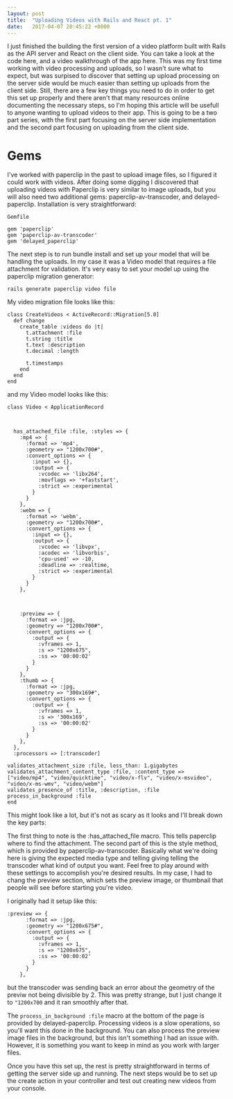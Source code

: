 ```yaml
---
layout: post
title:  "Uploading Videos with Rails and React pt. 1"
date:   2017-04-07 20:45:22 +0000
---
```



I just finished the building the first version of a video platform built with Rails as the API server and React on the client side. You can take a look at the code here, and a video walkthrough of the app here. This was my first time working with video processing and uploads, so I wasn't sure what to expect, but was surpised to discover that setting up upload processing on the server side would be much easier than setting up uploads from the client side. Still, there are a few key things you need to do in order to get this set up properly and there aren't that many resources online documenting the necessary steps, so I'm hoping this article will be usefull to anyone wanting to upload videos to their app. This is going to be a two part series, with the first part focusing on the server side implementation and the second part focusing on uploading from the client side. 

# Gems
I've worked with paperclip in the past to upload image files, so I figured it could work with videos. After doing some digging I discovered that uploading videos with Paperclip is very similar to image uploads, but you will also need two additional gems: paperclip-av-transcoder, and delayed-paperclip. Installation is very straightforward: 

```
Gemfile

gem 'paperclip'
gem 'paperclip-av-transcoder'
gem 'delayed_paperclip'
```

The next step is to run bundle install and set up your model that will be handling the uploads. In my case it was a Video model that requires a file attachment for validation. It's very easy to set your model up using the paperclip migration generator:

`rails generate paperclip video file`

My video migration file looks like this:

```
class CreateVideos < ActiveRecord::Migration[5.0]
  def change
    create_table :videos do |t|
      t.attachment :file
      t.string :title
      t.text :description
      t.decimal :length

      t.timestamps
    end
  end
end
```

and my Video model looks like this:
```
class Video < ApplicationRecord



  has_attached_file :file, :styles => {
    :mp4 => {
      :format => 'mp4',
      :geometry => "1200x700#",
      :convert_options => {
        :input => {},
        :output => {
          :vcodec => 'libx264',
          :movflags => '+faststart',
          :strict => :experimental
        }
      }
    },
    :webm => {
      :format => 'webm',
      :geometry => "1200x700#",
      :convert_options => {
        :input => {},
        :output => {
          :vcodec => 'libvpx',
          :acodec => 'libvorbis',
          'cpu-used' => -10,
          :deadline => :realtime,
          :strict => :experimental
        }
      }
    },



    :preview => {
      :format => :jpg,
      :geometry => "1200x700#",
      :convert_options => {
        :output => {
          :vframes => 1,
          :s => "1200x675",
          :ss => '00:00:02'
        }
      }
    },
    :thumb => {
      :format => :jpg,
      :geometry => "300x169#",
      :convert_options => {
        :output => {
          :vframes => 1,
          :s => '300x169',
          :ss => '00:00:02'
        }
      }
    },
  },
  :processors => [:transcoder]

validates_attachment_size :file, less_than: 1.gigabytes
validates_attachment_content_type :file, :content_type => ["video/mp4", "video/quicktime", "video/x-flv", "video/x-msvideo", "video/x-ms-wmv", "video/webm"]
validates_presence_of :title, :description, :file
process_in_background :file
end
```

This might look like a lot, but it's not as scary as it looks and I'll break down the key parts:

The first thing to note is the :has_attached_file macro. This tells paperclip where to find the attachment. The second part of this is the style method, which is provided by paperclip-av-transcoder. Basically what we're doing here is giving the expected media type and telling giving telling the transcoder what kind of output you want. Feel free to play around with these settings to accomplish you're desired results. In my case, I had to chang the preview section, which sets the preview image, or thumbnail that people will see before starting you're video. 

I originally had it setup like this: 

```
:preview => {
      :format => :jpg,
      :geometry => "1200x675#",
      :convert_options => {
        :output => {
          :vframes => 1,
          :s => "1200x675",
          :ss => '00:00:02'
        }
      }
    },
```
but the transcoder was sending back an error about the geometry of the previw not being divisible by 2. This was pretty strange, but I just change it to `"1200x700` and it ran smoothly after that. 

The `process_in_background :file` macro at the bottom of the page is provided by delayed-paperclip. Processing videos is a slow operations, so you'll want this done in the background. You can also process the preview image files in the background, but this isn't something I had an issue with. However, it is something you want to keep in mind as you work with larger files. 

Once you have this set up, the rest is pretty straightforward in terms of getting the server side up and running. The next steps would be to set up the create action in your controller and test out creating new videos from your console. 





